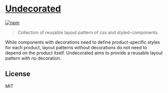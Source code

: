 # [Undecorated](https://makotot.github.io/undecorated/)

[![npm](https://img.shields.io/npm/v/undecorated?style=flat-square)](https://www.npmjs.com/package/undecorated)

> Collection of reusable layout pattern of css and styled-components.

While components with decorations need to define product-specific styles for each product, layout patterns without decorations do not need to depend on the product itself.
Undecorated aims to provide a reusable layout pattern with no decoration.


## License

MIT
